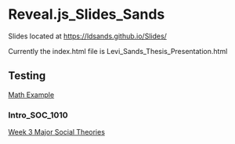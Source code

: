 # Reveal.js_Slides_Sands

Slides located at https://ldsands.github.io/Slides/

Currently the index.html file is Levi_Sands_Thesis_Presentation.html

## Testing

[Math Example](test/examples/math.html)

### Intro_SOC_1010

[Week 3 Major Social Theories](https://ldsands.github.io/Slides/main_slides/Intro_SOC_1010/Week_3.html)


